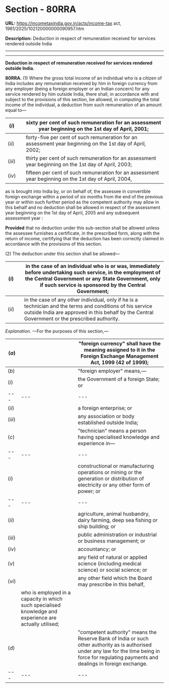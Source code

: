 # Section - 80RRA

**URL:** https://incometaxindia.gov.in/acts/income-tax act, 1961/2025/102120000000090957.htm

**Description:** Deduction in respect of remuneration received for services rendered outside India

---

****

**Deduction in respect of remuneration received for services rendered outside India.**

**80RRA.** (1) Where the gross total income of an individual who is a citizen of India includes any remuneration received by him in foreign currency from any employer (being a foreign employer or an Indian concern) for any service rendered by him outside India, there shall, in accordance with and subject to the provisions of this section, be allowed, in computing the total income of the individual, a deduction from such remuneration of an amount equal to—

(_i_)|  |  sixty per cent of such remuneration for an assessment year beginning on the 1st day of April, 2001;  
---|---|---  
(_ii_)|  |  forty-five per cent of such remuneration for an assessment year beginning on the 1st day of April, 2002;  
(_iii_)|  |  thirty per cent of such remuneration for an assessment year beginning on the 1st day of April, 2003;  
(_iv_)|  |  fifteen per cent of such remuneration for an assessment year beginning on the 1st day of April, 2004,  
  
as is brought into India by, or on behalf of, the assessee in convertible foreign exchange within a period of six months from the end of the previous year or within such further period as the competent authority may allow in this behalf and no deduction shall be allowed in respect of the assessment year beginning on the 1st day of April, 2005 and any subsequent assessment year :

**Provided** that no deduction under this sub-section shall be allowed unless the assessee furnishes a certificate, in the prescribed form, along with the return of income, certifying that the deduction has been correctly claimed in accordance with the provisions of this section.

(2) The deduction under this section shall be allowed—

(_i_)|  |  in the case of an individual who is or was, immediately before undertaking such service, in the employment of the Central Government or any State Government, only if such service is sponsored by the Central Government;  
---|---|---  
(_ii_)|  |  in the case of any other individual, only if he is a technician and the terms and conditions of his service outside India are approved in this behalf by the Central Government or the prescribed authority.  
  
_Explanation._ —For the purposes of this section,—

(_a_)|  |  "foreign currency" shall have the meaning assigned to it in the Foreign Exchange Management Act, 1999 (42 of 1999);  
---|---|---  
(_b_)|  |  "foreign employer" means,—  
(_i_)|  |  the Government of a foreign State; or  
---|---|---  
(_ii_)|  |  a foreign enterprise; or  
(_iii_)|  |  any association or body established outside India;  
(_c_)|  |  "technician" means a person having specialised knowledge and experience in—  
---|---|---  
(_i_)|  |  constructional or manufacturing operations or mining or the generation or distribution of electricity or any other form of power; or  
---|---|---  
(_ii_)|  |  agriculture, animal husbandry, dairy farming, deep sea fishing or ship building; or  
(_iii_)|  |  public administration or industrial or business management; or  
(_iv_)|  |  accountancy; or  
(_v_)|  |  any field of natural or applied science (including medical science) or social science; or  
(_vi_)|  |  any other field which the Board may prescribe in this behalf,  
|  |  who is employed in a capacity in which such specialised knowledge and experience are actually utilised;  
(_d_)|  |  "competent authority" means the Reserve Bank of India or such other authority as is authorised under any law for the time being in force for regulating payments and dealings in foreign exchange.  
---|---|---